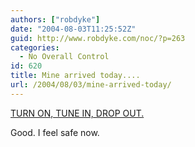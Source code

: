 ```yaml
---
authors: ["robdyke"]
date: "2004-08-03T11:25:52Z"
guid: http://www.robdyke.com/noc/?p=263
categories:
  - No Overall Control
id: 620
title: Mine arrived today....
url: /2004/08/03/mine-arrived-today/
---
```

[TURN ON, TUNE IN, DROP OUT.](http://www.preparingforemergencies.co.uk/)

Good. I feel safe now.